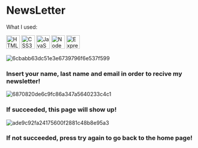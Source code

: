# NewsLetter
What I used:

<p align="left">
<a href="https://developer.mozilla.org/en-US/docs/Glossary/HTML5" target="_blank" rel="noreferrer"><img src="https://raw.githubusercontent.com/danielcranney/readme-generator/main/public/icons/skills/html5-colored.svg" width="36" height="36" alt="HTML5" /></a> 
<a href="https://developer.mozilla.org/en-US/docs/Web/CSS" target="_blank" rel="noreferrer"><img src="https://raw.githubusercontent.com/danielcranney/readme-generator/main/public/icons/skills/css3-colored.svg" width="36" height="36" alt="CSS3" /></a>
<a href="https://developer.mozilla.org/en-US/docs/Web/JavaScript" target="_blank" rel="noreferrer"><img src="https://raw.githubusercontent.com/danielcranney/readme-generator/main/public/icons/skills/javascript-colored.svg" width="36" height="36" alt="JavaScript" /></a>
<a href="https://nodejs.org/en/" target="_blank" rel="noreferrer"><img src="https://raw.githubusercontent.com/danielcranney/readme-generator/main/public/icons/skills/nodejs-colored.svg" width="36" height="36" alt="NodeJs"/></a>
<a href="https://expressjs.com/" rel="nofollow"><img src="https://raw.githubusercontent.com/danielcranney/readme-generator/main/public/icons/skills/express-colored-dark.svg" width="36" height="36" alt="Express" style="max-width: 100%;"></a>
</p>

![6cbabb63dc51e3e6739796f6e537f599](https://user-images.githubusercontent.com/91401714/184388206-0aeb5c91-d8de-4a1d-a694-2dd475ce538d.png)
<h3>Insert your name, last name and email in order to recive my newsletter!</h3>

![6870820de6c9fc86a347a5640233c4c1](https://user-images.githubusercontent.com/91401714/184374864-a3153e32-f2c3-4aa1-9244-313430d409b1.png)
<h3>If succeeded, this page will show up!</h3>

![ade9c92fa24175600f2881c48b8e95a3](https://user-images.githubusercontent.com/91401714/184375009-bbe6cd7f-366e-4133-a8c8-23c1e31b14f1.png)
<h3>If not succeeded, press try again to go back to the home page!</h3>
